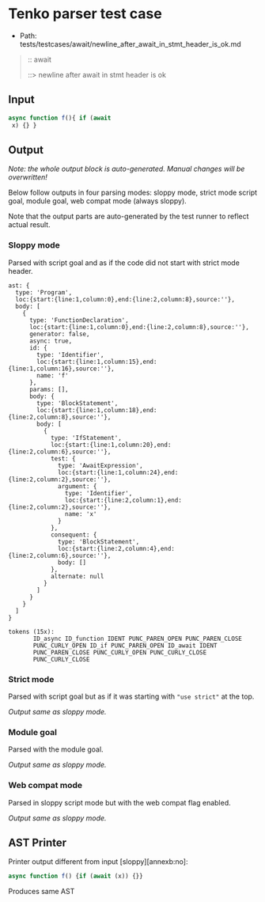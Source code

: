 # Tenko parser test case

- Path: tests/testcases/await/newline_after_await_in_stmt_header_is_ok.md

> :: await
>
> ::> newline after await in stmt header is ok

## Input

`````js
async function f(){ if (await 
 x) {} }
`````

## Output

_Note: the whole output block is auto-generated. Manual changes will be overwritten!_

Below follow outputs in four parsing modes: sloppy mode, strict mode script goal, module goal, web compat mode (always sloppy).

Note that the output parts are auto-generated by the test runner to reflect actual result.

### Sloppy mode

Parsed with script goal and as if the code did not start with strict mode header.

`````
ast: {
  type: 'Program',
  loc:{start:{line:1,column:0},end:{line:2,column:8},source:''},
  body: [
    {
      type: 'FunctionDeclaration',
      loc:{start:{line:1,column:0},end:{line:2,column:8},source:''},
      generator: false,
      async: true,
      id: {
        type: 'Identifier',
        loc:{start:{line:1,column:15},end:{line:1,column:16},source:''},
        name: 'f'
      },
      params: [],
      body: {
        type: 'BlockStatement',
        loc:{start:{line:1,column:18},end:{line:2,column:8},source:''},
        body: [
          {
            type: 'IfStatement',
            loc:{start:{line:1,column:20},end:{line:2,column:6},source:''},
            test: {
              type: 'AwaitExpression',
              loc:{start:{line:1,column:24},end:{line:2,column:2},source:''},
              argument: {
                type: 'Identifier',
                loc:{start:{line:2,column:1},end:{line:2,column:2},source:''},
                name: 'x'
              }
            },
            consequent: {
              type: 'BlockStatement',
              loc:{start:{line:2,column:4},end:{line:2,column:6},source:''},
              body: []
            },
            alternate: null
          }
        ]
      }
    }
  ]
}

tokens (15x):
       ID_async ID_function IDENT PUNC_PAREN_OPEN PUNC_PAREN_CLOSE
       PUNC_CURLY_OPEN ID_if PUNC_PAREN_OPEN ID_await IDENT
       PUNC_PAREN_CLOSE PUNC_CURLY_OPEN PUNC_CURLY_CLOSE
       PUNC_CURLY_CLOSE
`````

### Strict mode

Parsed with script goal but as if it was starting with `"use strict"` at the top.

_Output same as sloppy mode._

### Module goal

Parsed with the module goal.

_Output same as sloppy mode._

### Web compat mode

Parsed in sloppy script mode but with the web compat flag enabled.

_Output same as sloppy mode._

## AST Printer

Printer output different from input [sloppy][annexb:no]:

````js
async function f() {if (await (x)) {}}
````

Produces same AST
